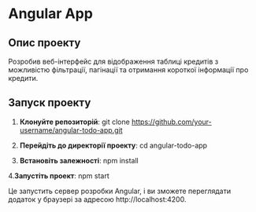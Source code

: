 # Angular App

## Опис проекту

 Розробив веб-інтерфейс для відображення таблиці кредитів з можливістю фільтрації, пагінації та отримання короткої інформації про кредити.

## Запуск проекту

1. **Клонуйте репозиторій**:
git clone https://github.com/your-username/angular-todo-app.git

2. **Перейдіть до директорії проекту**:
cd angular-todo-app

3. **Встановіть залежності**:
npm install

4.**Запустіть проект**:
npm start

Це запустить сервер розробки Angular, і ви зможете переглядати додаток у браузері за адресою http://localhost:4200.
